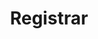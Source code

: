 ---
title: Registrar
description: Buy domains for Bitcoin.
homepage: https://registrar.com
altFor: ['gandi', 'namecheap']
---